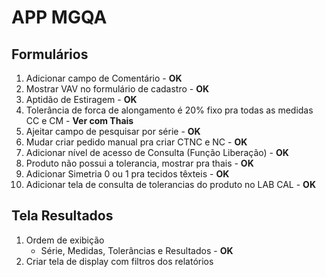 # APP MGQA
## Formulários
1. Adicionar campo de Comentário - **OK**
2. Mostrar VAV no formulário de cadastro - **OK**
3. Aptidão de Estiragem - **OK**
4. Tolerância de forca de alongamento é 20% fixo pra todas as medidas CC e CM - **Ver com Thais**
5. Ajeitar campo de pesquisar por série - **OK**
6. Mudar criar pedido manual pra criar CTNC e NC - **OK**
7. Adicionar nível de acesso de Consulta (Função Liberação) - **OK**
8. Produto não possui a tolerancia, mostrar pra thais - **OK**
9. Adicionar Simetria 0 ou 1 pra tecidos têxteis - **OK**
10. Adicionar tela de consulta de tolerancias do produto no LAB CAL - **OK**

## Tela Resultados
1. Ordem de exibição
    - Série, Medidas, Tolerâncias e Resultados - **OK**
2. Criar tela de display com filtros dos relatórios